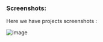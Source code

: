 ### Screenshots:
Here we have projects screenshots :

![image](https://github.com/notNOISE/Random-Projects/assets/148912097/e51b297f-32c6-4c1a-b89f-6a37bcaaf9fc)
